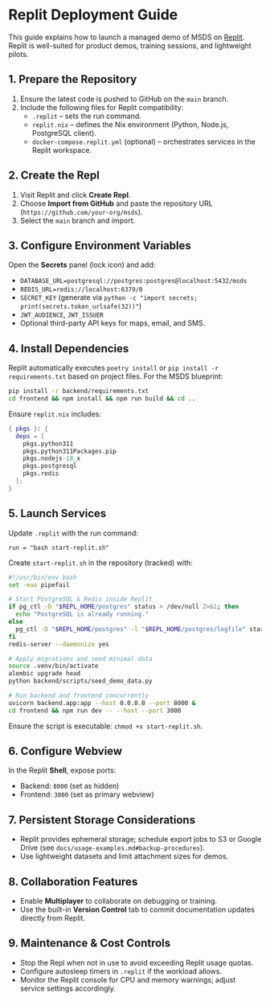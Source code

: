 # Replit Deployment Guide

This guide explains how to launch a managed demo of MSDS on [Replit](https://replit.com/). Replit is
well-suited for product demos, training sessions, and lightweight pilots.

## 1. Prepare the Repository
1. Ensure the latest code is pushed to GitHub on the `main` branch.
2. Include the following files for Replit compatibility:
   - `.replit` – sets the run command.
   - `replit.nix` – defines the Nix environment (Python, Node.js, PostgreSQL client).
   - `docker-compose.replit.yml` (optional) – orchestrates services in the Replit workspace.

## 2. Create the Repl
1. Visit Replit and click **Create Repl**.
2. Choose **Import from GitHub** and paste the repository URL (`https://github.com/your-org/msds`).
3. Select the `main` branch and import.

## 3. Configure Environment Variables
Open the **Secrets** panel (lock icon) and add:
- `DATABASE_URL=postgresql://postgres:postgres@localhost:5432/msds`
- `REDIS_URL=redis://localhost:6379/0`
- `SECRET_KEY` (generate via `python -c "import secrets; print(secrets.token_urlsafe(32))"`)
- `JWT_AUDIENCE`, `JWT_ISSUER`
- Optional third-party API keys for maps, email, and SMS.

## 4. Install Dependencies
Replit automatically executes `poetry install` or `pip install -r requirements.txt` based on project
files. For the MSDS blueprint:
```bash
pip install -r backend/requirements.txt
cd frontend && npm install && npm run build && cd ..
```

Ensure `replit.nix` includes:
```nix
{ pkgs }: {
  deps = [
    pkgs.python311
    pkgs.python311Packages.pip
    pkgs.nodejs-18_x
    pkgs.postgresql
    pkgs.redis
  ];
}
```

## 5. Launch Services
Update `.replit` with the run command:
```
run = "bash start-replit.sh"
```

Create `start-replit.sh` in the repository (tracked) with:
```bash
#!/usr/bin/env bash
set -euo pipefail

# Start PostgreSQL & Redis inside Replit
if pg_ctl -D "$REPL_HOME/postgres" status > /dev/null 2>&1; then
  echo "PostgreSQL is already running."
else
  pg_ctl -D "$REPL_HOME/postgres" -l "$REPL_HOME/postgres/logfile" start
fi
redis-server --daemonize yes

# Apply migrations and seed minimal data
source .venv/bin/activate
alembic upgrade head
python backend/scripts/seed_demo_data.py

# Run backend and frontend concurrently
uvicorn backend.app:app --host 0.0.0.0 --port 8000 &
cd frontend && npm run dev -- --host --port 3000
```

Ensure the script is executable: `chmod +x start-replit.sh`.

## 6. Configure Webview
In the Replit **Shell**, expose ports:
- Backend: `8000` (set as hidden)
- Frontend: `3000` (set as primary webview)

## 7. Persistent Storage Considerations
- Replit provides ephemeral storage; schedule export jobs to S3 or Google Drive (see
  `docs/usage-examples.md#backup-procedures`).
- Use lightweight datasets and limit attachment sizes for demos.

## 8. Collaboration Features
- Enable **Multiplayer** to collaborate on debugging or training.
- Use the built-in **Version Control** tab to commit documentation updates directly from Replit.

## 9. Maintenance & Cost Controls
- Stop the Repl when not in use to avoid exceeding Replit usage quotas.
- Configure autosleep timers in `.replit` if the workload allows.
- Monitor the Replit console for CPU and memory warnings; adjust service settings accordingly.
